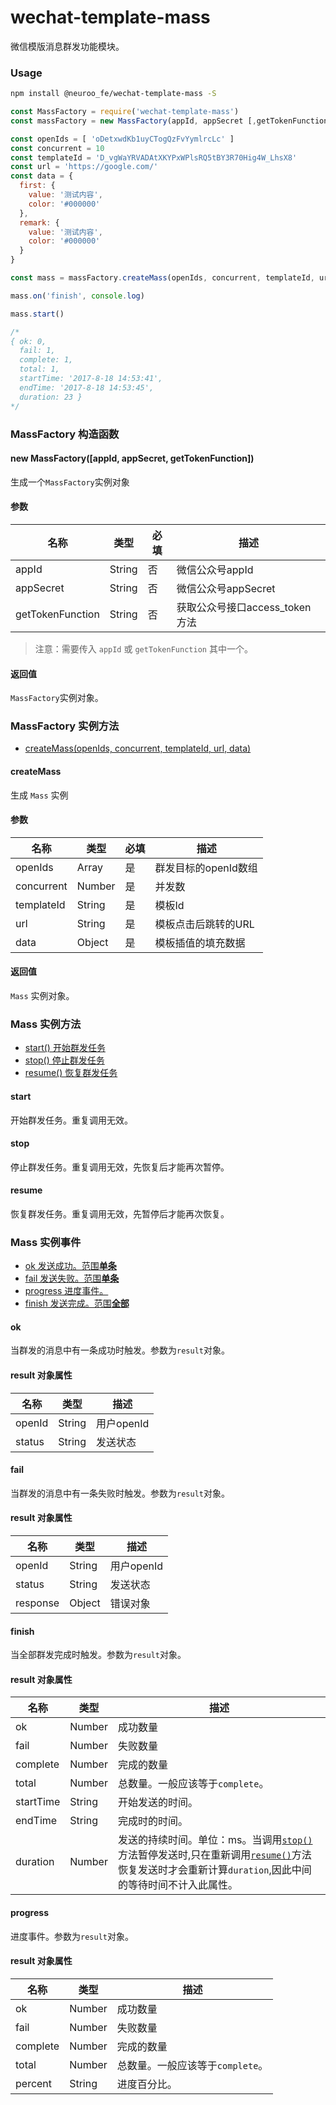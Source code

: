 # wechat-template-mass

微信模版消息群发功能模块。

### Usage

```bash
npm install @neuroo_fe/wechat-template-mass -S
```

```javascript
const MassFactory = require('wechat-template-mass')
const massFactory = new MassFactory(appId, appSecret [,getTokenFunction])

const openIds = [ 'oDetxwdKb1uyCTogQzFvYymlrcLc' ]
const concurrent = 10
const templateId = 'D_vgWaYRVADAtXKYPxWPlsRQ5tBY3R70Hig4W_LhsX8'
const url = 'https://google.com/'
const data = {
  first: {
    value: '测试内容',
    color: '#000000'
  },
  remark: {
    value: '测试内容',
    color: '#000000'
  }
}

const mass = massFactory.createMass(openIds, concurrent, templateId, url, data)

mass.on('finish', console.log)

mass.start()

/*
{ ok: 0,
  fail: 1,
  complete: 1,
  total: 1,
  startTime: '2017-8-18 14:53:41',
  endTime: '2017-8-18 14:53:45',
  duration: 23 }
*/
```

### MassFactory 构造函数

#### new MassFactory([appId, appSecret, getTokenFunction])

生成一个`MassFactory`实例对象

#### 参数

| 名称 | 类型 | 必填 | 描述 |
| --- | --- | --- | --- |
| appId | String | 否 | 微信公众号appId |
| appSecret | String | 否 | 微信公众号appSecret |
| getTokenFunction | String | 否 | 获取公众号接口access_token方法 |

> 注意：需要传入 `appId` 或 `getTokenFunction` 其中一个。

#### 返回值

`MassFactory`实例对象。

### MassFactory 实例方法

- [createMass(openIds, concurrent, templateId, url, data)](#createmass)

#### createMass

生成 `Mass` 实例

#### 参数

| 名称 | 类型 | 必填 | 描述 |
| --- | --- | --- | --- |
| openIds | Array | 是 | 群发目标的openId数组 |
| concurrent | Number | 是 | 并发数 |
| templateId | String | 是 | 模板Id |
| url | String | 是 | 模板点击后跳转的URL |
| data | Object | 是 | 模板插值的填充数据 |

#### 返回值

`Mass` 实例对象。

### Mass 实例方法

- [start() 开始群发任务](#start)
- [stop() 停止群发任务](#stop)
- [resume() 恢复群发任务](#resume)

#### start

开始群发任务。重复调用无效。

#### stop

停止群发任务。重复调用无效，先恢复后才能再次暂停。

#### resume

恢复群发任务。重复调用无效，先暂停后才能再次恢复。

### Mass 实例事件

- [ok 发送成功。范围**单条**](#ok)
- [fail 发送失败。范围**单条**](#fail)
- [progress 进度事件。](#progress)
- [finish 发送完成。范围**全部**](#finish)

#### ok

当群发的消息中有一条成功时触发。参数为`result`对象。

#### result 对象属性

| 名称 | 类型 |  描述 |
| --- | --- | --- |
| openId | String | 用户openId |
| status | String | 发送状态 |

#### fail

当群发的消息中有一条失败时触发。参数为`result`对象。

#### result 对象属性

| 名称 | 类型 |  描述 |
| --- | --- | --- |
| openId | String | 用户openId |
| status | String | 发送状态 |
| response | Object | 错误对象 |

#### finish

当全部群发完成时触发。参数为`result`对象。

#### result 对象属性

| 名称 | 类型 |  描述 |
| --- | --- | --- |
| ok | Number | 成功数量 |
| fail | Number | 失败数量 |
| complete | Number | 完成的数量 |
| total | Number | 总数量。一般应该等于`complete`。 |
| startTime | String | 开始发送的时间。 |
| endTime | String | 完成时的时间。 |
| duration | Number | 发送的持续时间。单位：ms。当调用[`stop()`](#stop)方法暂停发送时,只在重新调用[`resume()`](#resume)方法恢复发送时才会重新计算`duration`,因此中间的等待时间不计入此属性。 |

#### progress

进度事件。参数为`result`对象。

#### result 对象属性

| 名称 | 类型 |  描述 |
| --- | --- | --- |
| ok | Number | 成功数量 |
| fail | Number | 失败数量 |
| complete | Number | 完成的数量 |
| total | Number | 总数量。一般应该等于`complete`。 |
| percent | String | 进度百分比。 |
